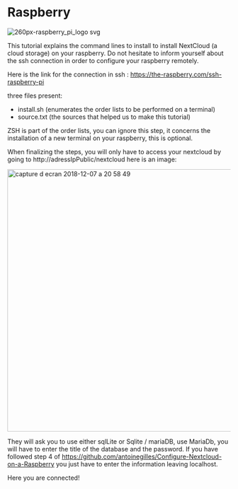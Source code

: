 # Raspberry
![260px-raspberry_pi_logo svg](https://user-images.githubusercontent.com/35256402/49666544-b8d78c00-fa58-11e8-8fdf-1dba01effdcc.png)

This tutorial explains the command lines to install to install NextCloud (a cloud storage) on your raspberry.
Do not hesitate to inform yourself about the ssh connection in order to configure your raspberry remotely.

Here is the link for the connection in ssh : https://the-raspberry.com/ssh-raspberry-pi

three files present:
- install.sh (enumerates the order lists to be performed on a terminal)
- source.txt (the sources that helped us to make this tutorial)

ZSH is part of the order lists, you can ignore this step, it concerns the installation of a new terminal on your raspberry, this is optional.

When finalizing the steps, you will only have to access your nextcloud by going to http://adressIpPublic/nextcloud 
here is an image:

<img width="593" alt="capture d ecran 2018-12-07 a 20 58 49" src="https://user-images.githubusercontent.com/35256402/49673595-458d4480-fa6f-11e8-98a6-616cbd5d0a7c.png">

They will ask you to use either sqlLite or Sqlite / mariaDB, use MariaDb, you will have to enter the title of the database and the password. If you have followed step 4 of https://github.com/antoinegilles/Configure-Nextcloud-on-a-Raspberry you just have to enter the information leaving localhost.

Here you are connected!
